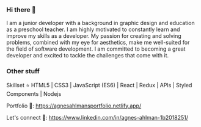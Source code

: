 ### Hi there 👋


I am a junior developer with a background in graphic design and education as a preschool teacher. I am highly motivated to constantly learn and improve my skills as a developer. My passion for creating and solving problems, combined with my eye for aesthetics, make me well-suited for the field of software development. I am committed to becoming a great developer and excited to tackle the challenges that come with it.


### Other stuff


Skillset ⭐ HTML5 | CSS3 | JavaScript (ES6) | React | Redux | APIs | Styled Components | Nodejs

Portfolio 🎨: https://agnesahlmansportfolio.netlify.app/

Let's connect 🤝: https://www.linkedin.com/in/agnes-ahlman-1b2018251/
